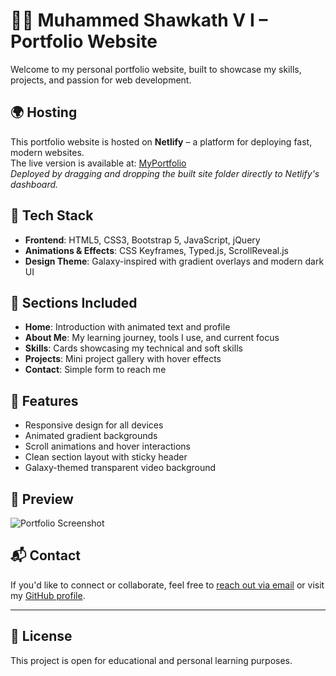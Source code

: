 # 🧑‍💻 Muhammed Shawkath V I – Portfolio Website

Welcome to my personal portfolio website, built to showcase my skills, projects, and passion for web development.

## 🌍 Hosting

This portfolio website is hosted on **Netlify** – a platform for deploying fast, modern websites.  
The live version is available at: [MyPortfolio](https://shawkath.netlify.app/)  
*Deployed by dragging and dropping the built site folder directly to Netlify's dashboard.*

## 🚀 Tech Stack

- **Frontend**: HTML5, CSS3, Bootstrap 5, JavaScript, jQuery
- **Animations & Effects**: CSS Keyframes, Typed.js, ScrollReveal.js
- **Design Theme**: Galaxy-inspired with gradient overlays and modern dark UI

## 📁 Sections Included

- **Home**: Introduction with animated text and profile
- **About Me**: My learning journey, tools I use, and current focus
- **Skills**: Cards showcasing my technical and soft skills
- **Projects**: Mini project gallery with hover effects
- **Contact**: Simple form to reach me

## 🎯 Features

- Responsive design for all devices  
- Animated gradient backgrounds  
- Scroll animations and hover interactions  
- Clean section layout with sticky header  
- Galaxy-themed transparent video background

## 📸 Preview

![Portfolio Screenshot](./screenshot.png)

## 📬 Contact

If you'd like to connect or collaborate, feel free to [reach out via email](mailto:shawkathvimuhammed@gmail.com) or visit my [GitHub profile](https://github.com/shawkath73).

---

## 📝 License

This project is open for educational and personal learning purposes.
